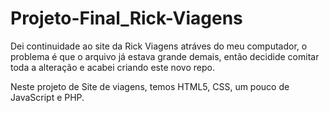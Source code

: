 # Projeto-Final_Rick-Viagens

Dei continuidade ao site da Rick Viagens atráves do meu computador, o problema é que o arquivo já estava grande demais, então decidide comitar toda a alteração e acabei criando este novo repo.

Neste projeto de Site de viagens, temos HTML5, CSS, um pouco de JavaScript e PHP. 
